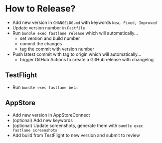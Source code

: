 # How to Release?

* Add new version in `CHANGELOG.md` with keywords `New, Fixed, Improved`
* Update version number in `Fastfile`
* Run `bundle exec fastlane release` which will automatically...
    * set version and build number
    * commit the changes
    * tag the commit with version number
* Push latest commit with tag to origin which will automatically...
    * trigger GitHub Actions to create a GitHub release with changelog

## TestFlight

* Run `bundle exec fastlane beta`

## AppStore

* Add new version in AppStoreConnect
* (optional) Add new keywords
* (optional) Update screenshots, generate them with `bundle exec fastlane screenshots`
* Add build from TestFlight to new version and submit to review

